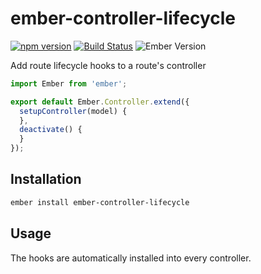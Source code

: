 # ember-controller-lifecycle

[![npm version](https://badge.fury.io/js/ember-controller-lifecycle.svg)](https://badge.fury.io/js/ember-controller-lifecycle)
[![Build Status](https://travis-ci.org/kellyselden/ember-controller-lifecycle.svg?branch=master)](https://travis-ci.org/kellyselden/ember-controller-lifecycle)
![Ember Version](https://embadge.io/v1/badge.svg?start=2.8.0)

Add route lifecycle hooks to a route's controller

```js
import Ember from 'ember';

export default Ember.Controller.extend({
  setupController(model) {
  },
  deactivate() {
  }
});
```

## Installation

```sh
ember install ember-controller-lifecycle
```

## Usage

The hooks are automatically installed into every controller.
